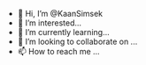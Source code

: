 - 👋 Hi, I’m @KaanSimsek
- 👀 I’m interested...
- 🌱 I’m currently learning...
- 💞️ I’m looking to collaborate on ...
- 📫 How to reach me ...

<!---
KaanSimsek/KaanSimsek is a ✨ special ✨ repository because its `README.md` (this file) appears on your GitHub profile.
You can click the Preview link to take a look at your changes.
--->
